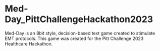 # Med-Day_PittChallengeHackathon2023
Med-Day is an 8bit style, decision-based text game created to stimulate EMT protocols. This game was created for the Pitt Challenge 2023 Healthcare Hackathon. 
